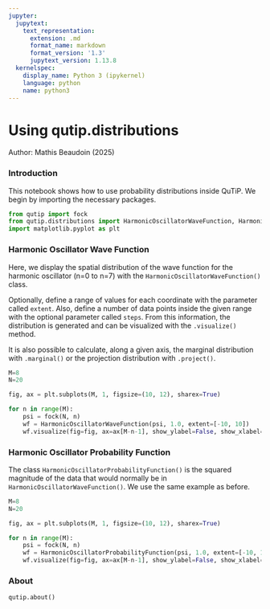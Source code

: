```yaml
---
jupyter:
  jupytext:
    text_representation:
      extension: .md
      format_name: markdown
      format_version: '1.3'
      jupytext_version: 1.13.8
  kernelspec:
    display_name: Python 3 (ipykernel)
    language: python
    name: python3
---
```


# Using qutip.distributions

Author: Mathis Beaudoin (2025)

### Introduction

This notebook shows how to use probability distributions inside QuTiP. We begin by importing the necessary packages.

```python
from qutip import fock
from qutip.distributions import HarmonicOscillatorWaveFunction, HarmonicOscillatorProbabilityFunction
import matplotlib.pyplot as plt
```

### Harmonic Oscillator Wave Function

Here, we display the spatial distribution of the wave function for the harmonic oscillator (n=0 to n=7) with the `HarmonicOscillatorWaveFunction()` class.

Optionally, define a range of values for each coordinate with the parameter called `extent`. Also, define a number of data points inside the given range with the optional parameter called `steps`. From this information, the distribution is generated and can be visualized with the `.visualize()` method.

It is also possible to calculate, along a given axis, the marginal distribution with `.marginal()` or the projection distribution with `.project()`.

```python
M=8
N=20

fig, ax = plt.subplots(M, 1, figsize=(10, 12), sharex=True)

for n in range(M):
    psi = fock(N, n)
    wf = HarmonicOscillatorWaveFunction(psi, 1.0, extent=[-10, 10])
    wf.visualize(fig=fig, ax=ax[M-n-1], show_ylabel=False, show_xlabel=(n == 0))
```

### Harmonic Oscillator Probability Function

The class `HarmonicOscillatorProbabilityFunction()` is the squared magnitude of the data that would normally be in `HarmonicOscillatorWaveFunction()`. We use the same example as before.

```python
M=8
N=20

fig, ax = plt.subplots(M, 1, figsize=(10, 12), sharex=True)

for n in range(M):
    psi = fock(N, n)
    wf = HarmonicOscillatorProbabilityFunction(psi, 1.0, extent=[-10, 10])
    wf.visualize(fig=fig, ax=ax[M-n-1], show_ylabel=False, show_xlabel=(n == 0))
```

### About

```python
qutip.about()
```
